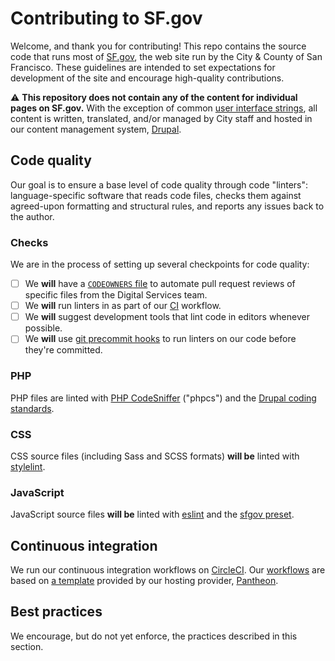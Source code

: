 # Contributing to SF.gov

Welcome, and thank you for contributing! This repo contains the source code that runs most of [SF.gov], the web site run by the City & County of San Francisco. These guidelines are intended to set expectations for development of the site and encourage high-quality contributions.

⚠️ **This repository does not contain any of the content for individual pages on SF.gov.** With the exception of common [user interface strings][ui strings], all content is written, translated, and/or managed by City staff and hosted in our content management system, [Drupal].

## Code quality
Our goal is to ensure a base level of code quality through code "linters": language-specific software that reads code files, checks them against agreed-upon formatting and structural rules, and reports any issues back to the author.

### Checks
We are in the process of setting up several checkpoints for code quality:

- [ ] We **will** have a [`CODEOWNERS` file][codeowners] to automate pull request reviews of specific files from the Digital Services team.
- [ ] We **will** run linters in as part of our [CI](#continuous-integration) workflow.
- [ ] We **will** suggest development tools that lint code in editors whenever possible.
- [ ] We **will** use [git precommit hooks]() to run linters on our code before they're committed.

### PHP
PHP files are linted with [PHP CodeSniffer][] ("phpcs") and the [Drupal coding standards].

### CSS
CSS source files (including Sass and SCSS formats) **will be** linted with [stylelint].

### JavaScript
JavaScript source files **will be** linted with [eslint] and the [sfgov preset][eslint-plugin-sfgov].

## Continuous integration
We run our continuous integration workflows on [CircleCI](). Our
[workflows](../.circleci) are based on [a template](https://github.com/pantheon-systems/example-drops-8-composer) provided by our hosting provider, [Pantheon].

## Best practices
We encourage, but do not yet enforce, the practices described in this section.

<!-- 
### Best practice title

A brief description of the best practice.

**Why**: Explain why this is important, useful, etc.
**How**: If necessary, explain implementation details, refactoring process, etc.
-->


[codeowners]: https://docs.github.com/en/repositories/managing-your-repositorys-settings-and-features/customizing-your-repository/about-code-owners
[drupal]: https://www.drupal.org/
[drupal coding standards]: https://www.drupal.org/docs/develop/standards/coding-standards
[eslint]: https://eslint.org/
[eslint-plugin-sfgov]: https://github.com/SFDigitalServices/eslint-plugin-sfgov
[php codesniffer]: https://github.com/squizlabs/PHP_CodeSniffer
[sf.gov]: https://sf.gov
[stylelint]: https://stylelint.io
[ui strings]: https://www.drupal.org/project/string_translation_ui
[pantheon]: https://pantheon.io/
[design system]: https://design-system.sf.gov